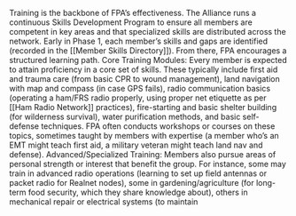 Training is the backbone of FPA’s effectiveness. The Alliance runs a continuous Skills Development Program to ensure all members are competent in key areas and that specialized skills are distributed across the network. Early in Phase 1, each member’s skills and gaps are identified (recorded in the [[Member Skills Directory]]). From there, FPA encourages a structured learning path. Core Training Modules: Every member is expected to attain proficiency in a core set of skills. These typically include first aid and trauma care (from basic CPR to wound management), land navigation with map and compass (in case GPS fails), radio communication basics (operating a ham/FRS radio properly, using proper net etiquette as per [[Ham Radio Network]] practices), fire-starting and basic shelter building (for wilderness survival), water purification methods, and basic self-defense techniques. FPA often conducts workshops or courses on these topics, sometimes taught by members with expertise (a member who’s an EMT might teach first aid, a military veteran might teach land nav and defense). Advanced/Specialized Training: Members also pursue areas of personal strength or interest that benefit the group. For instance, some may train in advanced radio operations (learning to set up field antennas or packet radio for Realnet nodes), some in gardening/agriculture (for long-term food security, which they share knowledge about), others in mechanical repair or electrical systems (to maintain